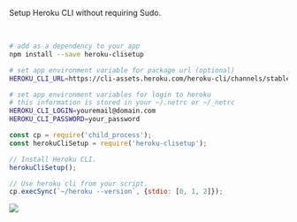 Setup Heroku CLI without requiring Sudo.

<br>

```bash
# add as a dependency to your app
npm install --save heroku-clisetup

# set app environment variable for package url (optional)
HEROKU_CLI_URL=https://cli-assets.heroku.com/heroku-cli/channels/stable/heroku-cli-REPLACEME_OS-REPLACE_ME_ARCH.tar.gz

# set app environment variables for login to heroku
# this information is stored in your ~/.netrc or ~/_netrc
HEROKU_CLI_LOGIN=youremail@domain.com
HEROKU_CLI_PASSWORD=your_password
```

```javascript
const cp = require('child_process');
const herokuCliSetup = require('heroku-clisetup');

// Install Heroku CLI.
herokuCliSetup();

// Use heroku cli from your script.
cp.execSync(`~/heroku --version`, {stdio: [0, 1, 2]});
```

![](https://ga-beacon.deno.dev/G-RC63DPBH3P:SH3Eq-NoQ9mwgYeHWxu7cw/github.com/nodef/heroku-clisetup)
